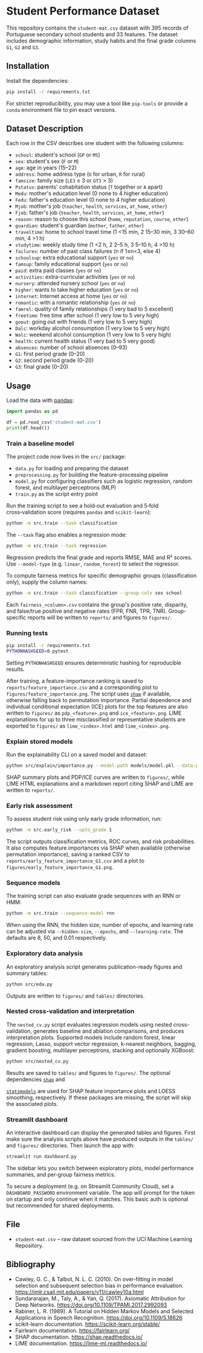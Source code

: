 # Student Performance Dataset

This repository contains the `student-mat.csv` dataset with 395 records of Portuguese secondary school students and 33 features. The dataset includes demographic information, study habits and the final grade columns `G1`, `G2` and `G3`.

## Installation

Install the dependencies:

```bash
pip install -r requirements.txt
```

For stricter reproducibility, you may use a tool like `pip-tools` or provide a `conda` environment file to pin exact versions.
## Dataset Description

Each row in the CSV describes one student with the following columns:

- `school`: student's school (`GP` or `MS`)
- `sex`: student's sex (`F` or `M`)
- `age`: age in years (15–22)
- `address`: home address type (`U` for urban, `R` for rural)
- `famsize`: family size (`LE3` ≤ 3 or `GT3` > 3)
- `Pstatus`: parents' cohabitation status (`T` together or `A` apart)
- `Medu`: mother's education level (0 none to 4 higher education)
- `Fedu`: father's education level (0 none to 4 higher education)
- `Mjob`: mother's job (`teacher`, `health`, `services`, `at_home`, `other`)
- `Fjob`: father's job (`teacher`, `health`, `services`, `at_home`, `other`)
- `reason`: reason to choose this school (`home`, `reputation`, `course`, `other`)
- `guardian`: student's guardian (`mother`, `father`, `other`)
- `traveltime`: home to school travel time (1 <15 min, 2 15–30 min, 3 30–60 min, 4 >1 h)
- `studytime`: weekly study time (1 <2 h, 2 2–5 h, 3 5–10 h, 4 >10 h)
- `failures`: number of past class failures (n if 1≤n<3, else 4)
- `schoolsup`: extra educational support (`yes` or `no`)
- `famsup`: family educational support (`yes` or `no`)
- `paid`: extra paid classes (`yes` or `no`)
- `activities`: extra-curricular activities (`yes` or `no`)
- `nursery`: attended nursery school (`yes` or `no`)
- `higher`: wants to take higher education (`yes` or `no`)
- `internet`: Internet access at home (`yes` or `no`)
- `romantic`: with a romantic relationship (`yes` or `no`)
- `famrel`: quality of family relationships (1 very bad to 5 excellent)
- `freetime`: free time after school (1 very low to 5 very high)
- `goout`: going out with friends (1 very low to 5 very high)
- `Dalc`: workday alcohol consumption (1 very low to 5 very high)
- `Walc`: weekend alcohol consumption (1 very low to 5 very high)
- `health`: current health status (1 very bad to 5 very good)
- `absences`: number of school absences (0–93)
- `G1`: first period grade (0–20)
- `G2`: second period grade (0–20)
- `G3`: final grade (0–20)

## Usage

Load the data with [pandas](https://pandas.pydata.org/):

```python
import pandas as pd

df = pd.read_csv('student-mat.csv')
print(df.head())
```

### Train a baseline model

The project code now lives in the `src/` package:

- `data.py` for loading and preparing the dataset
- `preprocessing.py` for building the feature-processing pipeline
- `model.py` for configuring classifiers such as logistic regression, random
  forest, and multilayer perceptrons (MLP)
- `train.py` as the script entry point

Run the training script to see a hold‑out evaluation and 5‑fold cross‑validation score (requires `pandas` and `scikit-learn`):

```bash
python -m src.train --task classification
```

The `--task` flag also enables a regression mode:

```bash
python -m src.train --task regression
```

Regression predicts the final grade and reports RMSE, MAE and R² scores. Use
`--model-type` (e.g. `linear`, `random_forest`) to select the regressor.

To compute fairness metrics for specific demographic groups (classification only), supply the column names:

```bash
python -m src.train --task classification --group-cols sex school
```

Each `fairness_<column>.csv` contains the group's positive rate, disparity, and
false/true positive and negative rates (FPR, FNR, TPR, TNR).
Group-specific reports will be written to `reports/` and figures to `figures/`.

### Running tests

```bash
pip install -r requirements.txt
PYTHONHASHSEED=0 pytest
```

Setting `PYTHONHASHSEED` ensures deterministic hashing for reproducible results.

After training, a feature-importance ranking is saved to `reports/feature_importance.csv`
and a corresponding plot to `figures/feature_importance.png`. The script uses
[`shap`](https://shap.readthedocs.io/) if available, otherwise falling back to
permutation importance.
Partial dependence and individual conditional expectation (ICE) plots for the top
features are also written to `figures/` as `pdp_<feature>.png` and
`ice_<feature>.png`.
LIME explanations for up to three misclassified or representative students are
exported to `figures/` as `lime_<index>.html` and `lime_<index>.png`.

### Explain stored models

Run the explainability CLI on a saved model and dataset:

```bash
python src/explain/importance.py --model-path models/model.pkl --data-path data.parquet
```

SHAP summary plots and PDP/ICE curves are written to `figures/`, while
LIME HTML explanations and a markdown report citing SHAP and LIME are
written to `reports/`.
### Early risk assessment

To assess student risk using only early grade information, run:

```bash
python -m src.early_risk --upto_grade 1
```

The script outputs classification metrics, ROC curves, and risk probabilities. It
also computes feature importances via SHAP when available (otherwise permutation
importance), saving a ranked CSV to
`reports/early_feature_importance_G1.csv` and a plot to
`figures/early_feature_importance_G1.png`.

### Sequence models

The training script can also evaluate grade sequences with an RNN or HMM:

```bash
python -m src.train --sequence-model rnn
```

When using the RNN, the hidden size, number of epochs, and learning rate can be
adjusted via ``--hidden-size``, ``--epochs``, and ``--learning-rate``. The
defaults are 8, 50, and 0.01 respectively.
### Exploratory data analysis

An exploratory analysis script generates publication-ready figures and summary tables:

```bash
python src/eda.py
```

Outputs are written to `figures/` and `tables/` directories.
### Nested cross-validation and interpretation

The `nested_cv.py` script evaluates regression models using nested cross-
validation, generates baseline and ablation comparisons, and produces
interpretation plots. Supported models include random forest, linear regression,
Lasso, support vector regression, k-nearest neighbors, bagging, gradient
boosting, multilayer perceptrons, stacking and optionally XGBoost:

```bash
python src/nested_cv.py
```

Results are saved to `tables/` and figures to `figures/`. The optional
dependencies [`shap`](https://shap.readthedocs.io/) and

[`statsmodels`](https://www.statsmodels.org/) are used for SHAP feature
importance plots and LOESS smoothing, respectively. If these packages are
missing, the script will skip the associated plots.

### Streamlit dashboard

An interactive dashboard can display the generated tables and figures.
First make sure the analysis scripts above have produced outputs in the
`tables/` and `figures/` directories. Then launch the app with:

```bash
streamlit run dashboard.py
```
The sidebar lets you switch between exploratory plots, model performance
summaries, and per‑group fairness metrics.

To secure a deployment (e.g. on Streamlit Community Cloud), set a
`DASHBOARD_PASSWORD` environment variable. The app will prompt for the token
on startup and only continue when it matches. This basic auth is optional but
recommended for shared deployments.
## File

- `student-mat.csv` – raw dataset sourced from the UCI Machine Learning Repository.

## Bibliography

- Cawley, G. C., & Talbot, N. L. C. (2010). On over-fitting in model selection and subsequent selection bias in performance evaluation. https://jmlr.csail.mit.edu/papers/v11/cawley10a.html
- Sundararajan, M., Taly, A., & Yan, Q. (2017). Axiomatic Attribution for Deep Networks. https://doi.org/10.1109/TPAMI.2017.2992093
- Rabiner, L. R. (1989). A Tutorial on Hidden Markov Models and Selected Applications in Speech Recognition. https://doi.org/10.1109/5.18626
- scikit-learn documentation. https://scikit-learn.org/stable/
- Fairlearn documentation. https://fairlearn.org/
- SHAP documentation. https://shap.readthedocs.io/
- LIME documentation. https://lime-ml.readthedocs.io/
